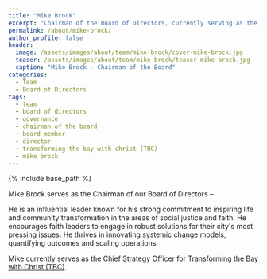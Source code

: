 ```yaml
---
title: "Mike Brock"
excerpt: "Chairman of the Board of Directors, currently serving as the Chief Strategy Officer for Transforming the Bay with Christ (TBC)."
permalink: /about/mike-brock/
author_profile: false
header:
  image: /assets/images/about/team/mike-brock/cover-mike-brock.jpg
  teaser: /assets/images/about/team/mike-brock/teaser-mike-brock.jpg
  caption: "Mike Brock - Chairman of the Board"
categories:
  - Team
  - Board of Directors
tags:
  - team
  - board of directors
  - governance
  - chairman of the board
  - board member
  - director
  - transforming the bay with christ (TBC)
  - mike brock
---
```


{% include base_path %}

Mike Brock serves as the Chairman of our Board of Directors –

He is an influential leader known for his strong commitment to inspiring life and community transformation in the areas of social justice and faith. He encourages faith leaders to engage in robust solutions for their city's most pressing issues. He thrives in innovating systemic change models, quantifying outcomes and scaling operations.

Mike currently serves as the Chief Strategy Officer for [Transforming the Bay with Christ (TBC)](http://www.tbc.city/).
